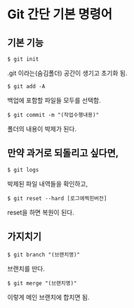 #  Git 간단 기본 명령어

## 기본 기능

```shell
$ git init
```

.git 이라는(숨김폴더) 공간이 생기고 초기화 됨.

```
$ git add -A
```

백업에 포함할 파일들 모두를 선택함.

```
$ git commit -m "(작업수행내용)"
```

폴더의 내용이 박제가 된다.

## 만약 과거로 되돌리고 싶다면,

```
$ git logs
```

박제된 파일 내역들을 확인하고,

```
$ git reset --hard [로그에찍힌버전]
```

reset을 하면 복원이 된다.



## 가지치기

```
$ git branch "(브랜치명)"
```

브랜치를 딴다.

```
$ git merge "(브랜치명)"
```

이렇게 메인 브랜치에 합치면 됨.